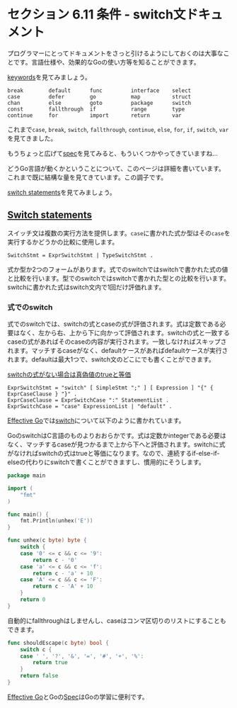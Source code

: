 # セクション 6.11 条件 - switch文ドキュメント

プログラマーにとってドキュメントをさっと引けるようにしておくのは大事なことです。言語仕様や、効果的なGoの使い方等を知ることができます。

[keywords](https://golang.org/ref/spec#Keywords)を見てみましょう。

```
break        default      func         interface    select
case         defer        go           map          struct
chan         else         goto         package      switch
const        fallthrough  if           range        type
continue     for          import       return       var
```

これまで`case`, `break`, `switch`, `fallthrough`, `continue`, `else`, `for`, `if`, `switch`, `var`を見てきました。

もうちょっと広げて[spec](https://golang.org/ref/spec)を見てみると、もういくつかやってきていますね…

どうGo言語が動くかということについて、このページは詳細を書いています。これまで既に結構な量を見てきています。この調子です。

[switch statements](https://golang.org/ref/spec#Switch_statements)を見てみましょう。

## [Switch statements](https://golang.org/ref/spec#Switch_statements)

スイッチ文は複数の実行方法を提供します。`case`に書かれた式か型はその`case`を実行するかどうかの比較に使用します。

```
SwitchStmt = ExprSwitchStmt | TypeSwitchStmt .
```

式か型か2つのフォームがあります。式でのswitchではswitchで書かれた式の値と比較を行います。型でのswitchではswitchで書かれた型との比較を行います。switchに書かれた式はswitch文内で1回だけ評価れます。

### 式でのswitch

式でのswitchでは、switchの式とcaseの式が評価されます。式は定数である必要はなく、左から右、上から下に向かって評価されます。switchの式と一致するcaseの式があればそのcaseの内容が実行されます。一致しなければスキップされます。マッチするcaseがなく、defaultケースがあればdefaultケースが実行されます。defaultは最大1つで、switch文のどこにでも書くことができます。

[switchの式がない場合は真偽値のtrueと等価](https://play.golang.org/p/gM8k01Mnfn)

```
ExprSwitchStmt = "switch" [ SimpleStmt ";" ] [ Expression ] "{" { ExprCaseClause } "}" .
ExprCaseClause = ExprSwitchCase ":" StatementList .
ExprSwitchCase = "case" ExpressionList | "default" .
```

[Effective Go](https://golang.org/doc/effective_go.html)では[switch](https://golang.org/doc/effective_go.html#switch)について以下のように書かれています。

GoのswitchはC言語のものよりおおらかです。式は定数かintegerである必要はなく、マッチするcaseが見つかるまで上から下へと評価されます。switchに式がなければswitchの式はtrueと等価になります。なので、連続するif-else-if-elseの代わりにswitchで書くことができますし、慣用的にそうします。

```go
package main

import (
	"fmt"
)

func main() {
	fmt.Println(unhex('E'))
}

func unhex(c byte) byte {
	switch {
	case '0' <= c && c <= '9':
		return c - '0'
	case 'a' <= c && c <= 'f':
		return c - 'a' + 10
	case 'A' <= c && c <= 'F':
		return c - 'A' + 10
	}
	return 0
}
```

自動的にfallthroughはしませんし、caseはコンマ区切りのリストにすることもできます。

```go
func shouldEscape(c byte) bool {
    switch c {
    case ' ', '?', '&', '=', '#', '+', '%':
        return true
    }
    return false
}
```

[Effective Go](https://golang.org/doc/effective_go.html)とGoの[Spec](https://golang.org/ref/spec)はGoの学習に便利です。